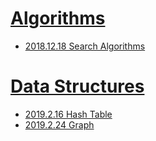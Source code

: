 
# [Algorithms](algorithms/README.md)

  * [2018.12.18 Search Algorithms](algorithms/search-algorithms/2018.12.18-search-algorithms.md)

# [Data Structures](data-structures/README.md)

  * [2019.2.16 Hash Table](data-structures/hash-table/2019.2.16-hash-table.md)
  * [2019.2.24 Graph](data-structures/graph/2019.2.24-graph.md)
